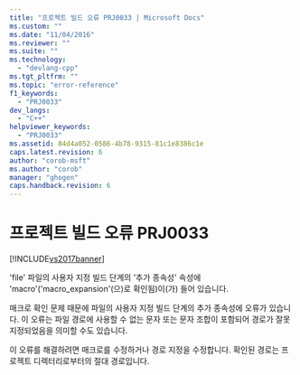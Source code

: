 ```yaml
---
title: "프로젝트 빌드 오류 PRJ0033 | Microsoft Docs"
ms.custom: ""
ms.date: "11/04/2016"
ms.reviewer: ""
ms.suite: ""
ms.technology: 
  - "devlang-cpp"
ms.tgt_pltfrm: ""
ms.topic: "error-reference"
f1_keywords: 
  - "PRJ0033"
dev_langs: 
  - "C++"
helpviewer_keywords: 
  - "PRJ0033"
ms.assetid: 84d4a052-0586-4b78-9315-81c1e8386c1e
caps.latest.revision: 6
author: "corob-msft"
ms.author: "corob"
manager: "ghogen"
caps.handback.revision: 6
---
```

# 프로젝트 빌드 오류 PRJ0033
[!INCLUDE[vs2017banner](../../assembler/inline/includes/vs2017banner.md)]

'file' 파일의 사용자 지정 빌드 단계의 '추가 종속성' 속성에 'macro'\('macro\_expansion'\(으\)로 확인됨\)이\(가\) 들어 있습니다.  
  
 매크로 확인 문제 때문에 파일의 사용자 지정 빌드 단계의 추가 종속성에 오류가 있습니다.  이 오류는 파일 경로에 사용할 수 없는 문자 또는 문자 조합이 포함되어 경로가 잘못 지정되었음을 의미할 수도 있습니다.  
  
 이 오류를 해결하려면 매크로를 수정하거나 경로 지정을 수정합니다.  확인된 경로는 프로젝트 디렉터리로부터의 절대 경로입니다.